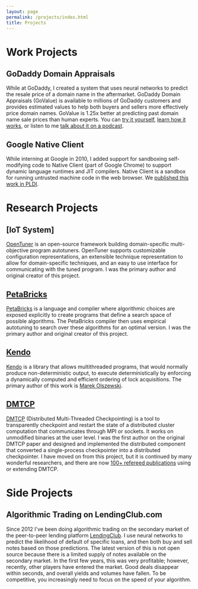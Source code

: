 ```yaml
---
layout: page
permalink: /projects/index.html
title: Projects
---
```


# Work Projects

## GoDaddy Domain Appraisals

While at GoDaddy, I created a system that uses neural networks to predict the
resale price of a domain name in the aftermarket.  GoDaddy Domain Appraisals
(GoValue) is available to millions of GoDaddy customers and provides estimated
values to help both buyers and sellers more effectively price domain names.
GoValue is 1.25x better at predicting past domain name sale prices than
human experts.  You can [try it yourself], [learn how it works], or listen
to me [talk about it on a podcast].

[try it yourself]: https://www.godaddy.com/domain-value-appraisal
[learn how it works]: https://www.godaddy.com/engineering/2019/07/26/domain-name-valuation/
[talk about it on a podcast]: https://blogs.nvidia.com/blog/2018/03/08/ai-podcast-godaddy-ai-to-domains/
[research paper]: https://arxiv.org/abs/1806.11222

## Google Native Client

While interning at Google in 2010, I added support for sandboxing
self-modifying code to Native Client (part of Google Chrome) to support
dynamic language runtimes and JIT compilers. Native Client is a sandbox
for running untrusted machine code in the web browser.  We
[published this work in PLDI](http://groups.csail.mit.edu/commit/papers/2011/ansel-pldi11-nacljit.pdf).

# Research Projects

## [IoT System]

[OpenTuner] is an open-source framework building domain-specific
multi-objective program autotuners.  OpenTuner supports customizable
configuration representations, an extensible technique representation
to allow for domain-specific techniques, and an easy to use interface for
communicating with the tuned program.  I was the primary author and original
creator of this project.

## [PetaBricks]
[PetaBricks] is a language and compiler where algorithmic choices are
exposed explicitly to create programs that define a search space of possible
algorithms.  The PetaBricks compiler then uses empirical autotuning to search
over these algorithms for an optimal version.  I was the primary author and
original creator of this project.


## [Kendo]
[Kendo] is a library that allows multithreaded programs,
that would normally produce non-deterministic output, to execute
deterministically by enforcing a dynamically computed and efficient
ordering of lock acquisitions.  The primary author of this work is
[Marek Olszewski](https://www.linkedin.com/in/marekolszewski/).


## [DMTCP]
[DMTCP][DMTCP] (Distributed Multi-Threaded Checkpointing) is a tool to
transparently checkpoint and restart the state of a distributed cluster
computation that communicates through MPI or sockets.  It works on unmodified
binaries at the user level.  I was the first author on the original DMTCP
paper and designed and implemented the distributed component that converted a
single-process checkpointer into a distributed checkpointer. 
I have moved on from this project, but it is continued by
many wonderful researchers, and there are now [100+ refereed
publications](http://dmtcp.sourceforge.net/publications.html) using or
extending DMTCP.


# Side Projects

## Algorithmic Trading on LendingClub.com

Since 2012 I've been doing algorithmic trading on the secondary market of
the peer-to-peer lending platform [LendingClub]. I use neural networks to
predict the likelihood of default of specific loans, and then both buy and sell
notes based on those predictions. The latest version of this is not open
source because there is a limited supply of notes available on the secondary
market. In the first few years, this was very profitable; however, recently,
other players have entered the market.  Good deals disappear within seconds,
and overall yields and volumes have fallen. To be competitive, you increasingly
need to focus on the speed of your algorithm.

[LendingClub]: https://lendingclub.com/
[GitHub Page]: https://github.com/jansel
[ShowDB]: https://github.com/jansel/showdb
[LendingClubChecker]: https://github.com/jansel/lendingclubchecker
[OpenTuner]: http://opentuner.org/
[PetaBricks]: http://projects.csail.mit.edu/petabricks/
[Kendo]: http://projects.csail.mit.edu/kendo/
[DMTCP]: http://dmtcp.sourceforge.net/

